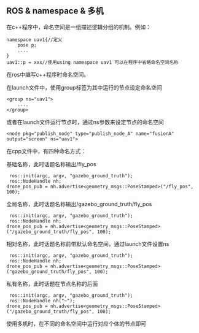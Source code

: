 ## ROS & namespace & 多机



在c++程序中，命名空间是一组描述逻辑分组的机制。例如：

```
namespace uav1{//定义
	pose p;
	....
}
uav1::p = xxx//使用using namespace uav1 可以在程序中省略命名空间名称

```

在ros中编写c++程序时命名空间。

在launch文件中，使用group标签为其中运行的节点设定命名空间

```
<group ns="uav1">
	....
</group>
```

或者在launch文件运行节点时，通过ns参数来设定节点的命名空间

```
<node pkg="publish_node" type="publish_node_A" name="fusionA" output="screen" ns="uav1">
```

在cpp文件中，有四种命名方式：

基础名称，此时话题名称输出/fly_pos

```
 ros::init(argc, argv, "gazebo_ground_truth");
 ros::NodeHandle nh;
drone_pos_pub = nh.advertise<geometry_msgs::PoseStamped>("/fly_pos", 100);
```

全局名称，此时话题名称输出/gazebo_ground_truth/fly_pos

```
 ros::init(argc, argv, "gazebo_ground_truth");
 ros::NodeHandle nh;
drone_pos_pub = nh.advertise<geometry_msgs::PoseStamped>("/gazebo_ground_truth/fly_pos", 100);
```

相对名称，此时话题名称前带默认命名空间，通过launch文件设置ns

```
 ros::init(argc, argv, "gazebo_ground_truth");
 ros::NodeHandle nh;
drone_pos_pub = nh.advertise<geometry_msgs::PoseStamped>("gazebo_ground_truth/fly_pos", 100);
```

私有名称，此时话题在节点名称的后面

```
 ros::init(argc, argv, "gazebo_ground_truth");
 ros::NodeHandle nh("~");
drone_pos_pub = nh.advertise<geometry_msgs::PoseStamped>("/gazebo_ground_truth/fly_pos", 100);
```

使用多机时，在不同的命名空间中运行对应个体的节点即可


